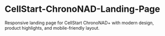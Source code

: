 # CellStart-ChronoNAD-Landing-Page
Responsive landing page for CellStart ChronoNAD+ with modern design, product highlights, and mobile-friendly layout.
